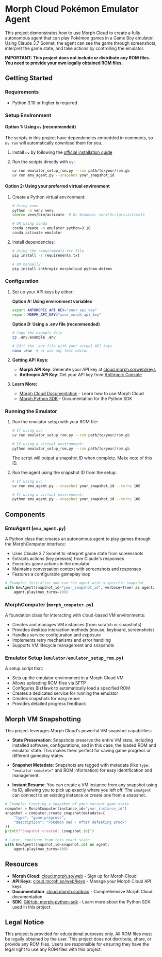 # Morph Cloud Pokémon Emulator Agent

This project demonstrates how to use Morph Cloud to create a fully autonomous agent that can play Pokémon games in a Game Boy emulator. Using Claude 3.7 Sonnet, the agent can see the game through screenshots, interpret the game state, and take actions by controlling the emulator.

**IMPORTANT: This project does not include or distribute any ROM files. You need to provide your own legally obtained ROM files.**

## Getting Started

### Requirements

- Python 3.10 or higher is required

### Setup Environment

#### Option 1: Using `uv` (recommended)

The scripts in this project have dependencies embedded in comments, so `uv run` will automatically download them for you.

1. Install `uv` by following the [official installation guide](https://docs.astral.sh/uv/getting-started/installation/)

2. Run the scripts directly with `uv`:
   ```bash
   uv run emulator_setup_rom.py --rom path/to/your/rom.gb
   uv run emu_agent.py --snapshot your_snapshot_id
   ```

#### Option 2: Using your preferred virtual environment

1. Create a Python virtual environment:
   ```bash
   # Using venv
   python -m venv venv
   source venv/bin/activate  # On Windows: venv\Scripts\activate
   
   # OR using conda
   conda create -n emulator python=3.10
   conda activate emulator
   ```

2. Install dependencies:
   ```bash
   # Using the requirements.txt file
   pip install -r requirements.txt
   
   # OR manually
   pip install anthropic morphcloud python-dotenv
   ```

### Configuration

1. Set up your API keys by either:

   **Option A: Using environment variables**
   ```bash
   export ANTHROPIC_API_KEY="your_api_key"
   export MORPH_API_KEY="your_morph_api_key"
   ```

   **Option B: Using a .env file (recommended)**
   ```bash
   # Copy the example file
   cp .env.example .env
   
   # Edit the .env file with your actual API keys
   nano .env  # or use any text editor
   ```

2. **Getting API Keys:**
   - **Morph API Key**: Generate your API key at [cloud.morph.so/web/keys](https://cloud.morph.so/web/keys)
   - **Anthropic API Key**: Get your API key from [Anthropic Console](https://console.anthropic.com/)

3. **Learn More:**
   - [Morph Cloud Documentation](https://cloud.morph.so/docs/documentation/overview) - Learn how to use Morph Cloud
   - [Morph Python SDK](https://github.com/morph-labs/morph-python-sdk) - Documentation for the Python SDK

### Running the Emulator

1. Run the emulator setup with your ROM file:
   ```bash
   # If using uv:
   uv run emulator_setup_rom.py --rom path/to/your/rom.gb
   
   # If using a virtual environment:
   python emulator_setup_rom.py --rom path/to/your/rom.gb
   ```
   The script will output a snapshot ID when complete. Make note of this ID.

2. Run the agent using the snapshot ID from the setup:
   ```bash
   # If using uv:
   uv run emu_agent.py --snapshot your_snapshot_id --turns 100
   
   # If using a virtual environment:
   python emu_agent.py --snapshot your_snapshot_id --turns 100
   ```

## Components

### EmuAgent (`emu_agent.py`)

A Python class that creates an autonomous agent to play games through the MorphComputer interface:

- Uses Claude 3.7 Sonnet to interpret game state from screenshots
- Extracts actions (key presses) from Claude's responses
- Executes game actions in the emulator
- Maintains conversation context with screenshots and responses
- Features a configurable gameplay loop

```python
# Example: Initialize and run the agent with a specific snapshot
with EmuAgent(snapshot_id="your_snapshot_id", verbose=True) as agent:
    agent.play(max_turns=100)
```

### MorphComputer (`morph_computer.py`)

A foundation class for interacting with cloud-based VM environments:

- Creates and manages VM instances (from scratch or snapshots)
- Provides desktop interaction methods (mouse, keyboard, screenshots)
- Handles service configuration and exposure
- Implements retry mechanisms and error handling
- Supports VM lifecycle management and snapshots

### Emulator Setup (`emulator/emulator_setup_rom.py`)

A setup script that:

- Sets up the emulator environment in a Morph Cloud VM
- Allows uploading ROM files via SFTP
- Configures BizHawk to automatically load a specified ROM
- Creates a dedicated service for running the emulator
- Creates snapshots for easy reuse
- Provides detailed progress feedback

## Morph VM Snapshotting

This project leverages Morph Cloud's powerful VM snapshot capabilities:

- **State Preservation**: Snapshots preserve the entire VM state, including installed software, configurations, and in this case, the loaded ROM and emulator state. This makes them perfect for saving game progress or different gameplay states.

- **Snapshot Metadata**: Snapshots are tagged with metadata (like `type: "emulator-complete"` and ROM information) for easy identification and management.

- **Instant Resume**: You can create a VM instance from any snapshot using its ID, allowing you to pick up exactly where you left off. The `EmuAgent` can connect to an existing instance or create one from a snapshot.

```python
# Example: Creating a snapshot of your current game state
computer = MorphComputer(instance_id="your_instance_id")
snapshot = computer.create_snapshot(metadata={
    "type": "game-progress",
    "description": "Pokémon Red - After defeating Brock"
})
print(f"Snapshot created: {snapshot.id}")

# Later, continue from this exact state
with EmuAgent(snapshot_id=snapshot.id) as agent:
    agent.play(max_turns=100)
```

## Resources

- **Morph Cloud**: [cloud.morph.so/web](https://cloud.morph.so/web) - Sign up for Morph Cloud
- **API Keys**: [cloud.morph.so/web/keys](https://cloud.morph.so/web/keys) - Manage your Morph Cloud API keys
- **Documentation**: [cloud.morph.so/docs](https://cloud.morph.so/docs/documentation/overview) - Comprehensive Morph Cloud documentation
- **SDK**: [GitHub: morph-python-sdk](https://github.com/morph-labs/morph-python-sdk) - Learn more about the Python SDK used in this project

## Legal Notice

This project is provided for educational purposes only. All ROM files must be legally obtained by the user. This project does not distribute, share, or provide any ROM files. Users are responsible for ensuring they have the legal right to use any ROM files with this project.
